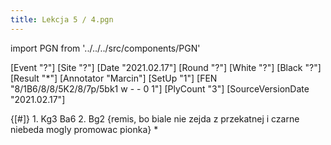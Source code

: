 ```yaml
---
title: Lekcja 5 / 4.pgn
---
```


import PGN from '../../../src/components/PGN'

<PGN>
﻿[Event "?"]
[Site "?"]
[Date "2021.02.17"]
[Round "?"]
[White "?"]
[Black "?"]
[Result "*"]
[Annotator "Marcin"]
[SetUp "1"]
[FEN "8/1B6/8/8/5K2/8/7p/5bk1 w - - 0 1"]
[PlyCount "3"]
[SourceVersionDate "2021.02.17"]

{[#]} 1. Kg3 Ba6 2. Bg2 {remis, bo biale nie zejda z przekatnej i czarne niebeda mogly promowac pionka} *


</PGN>
